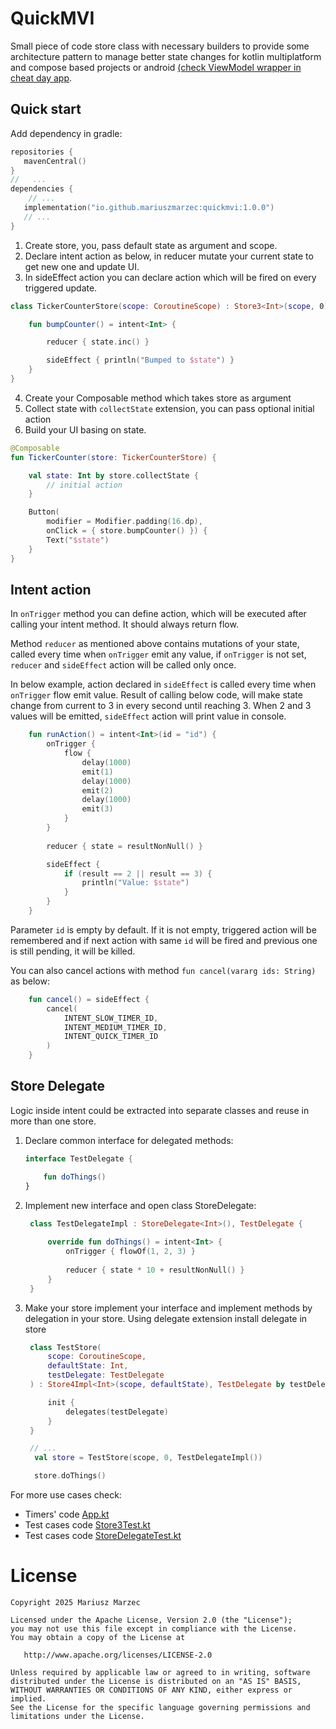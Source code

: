 # QuickMVI

Small piece of code store class with necessary builders 
to provide some architecture pattern to manage better 
state changes for kotlin multiplatform and compose 
based projects or android 
[(check ViewModel wrapper in cheat day app](https://github.com/mariuszmarzec/cheatDay).

## Quick start

Add dependency in gradle:

```kotlin
repositories {
   mavenCentral()
}
//   ...
dependencies {
    // ...
   implementation("io.github.mariuszmarzec:quickmvi:1.0.0")
   // ...
}
```

1. Create store, you, pass default state as argument and scope.
2. Declare intent action as below, in reducer mutate your current state to get new one and update UI.
3. In sideEffect action you can declare action which will be fired on every triggered update.
```kotlin
class TickerCounterStore(scope: CoroutineScope) : Store3<Int>(scope, 0) {

    fun bumpCounter() = intent<Int> {

        reducer { state.inc() }

        sideEffect { println("Bumped to $state") }
    }
}
```
4. Create your Composable method which takes store as argument
5. Collect state with `collectState` extension, you can pass optional initial action
6. Build your UI basing on state.
```kotlin
@Composable
fun TickerCounter(store: TickerCounterStore) {

    val state: Int by store.collectState {
        // initial action
    }

    Button(
        modifier = Modifier.padding(16.dp),
        onClick = { store.bumpCounter() }) {
        Text("$state")
    }
}
```

## Intent action
In `onTrigger` method you can define action, which will be executed after calling your intent method.
It should always return flow. 

Method `reducer` as mentioned above contains mutations of your state, called every
time when `onTrigger` emit any value, if `onTrigger` is not set, `reducer` and `sideEffect` action will be called only 
once. 

In below example, action declared in `sideEffect` is called every time
when `onTrigger` flow emit value. Result of calling below code, will make state change
from current to 3 in every second until reaching 3. When 2 and 3 values
will be emitted, `sideEffect` action will print value in console.

```kotlin
    fun runAction() = intent<Int>(id = "id") {
        onTrigger {
            flow {
                delay(1000)
                emit(1)
                delay(1000)
                emit(2)
                delay(1000)
                emit(3)
            }
        }
    
        reducer { state = resultNonNull() }

        sideEffect { 
            if (result == 2 || result == 3) {
                println("Value: $state")
            }
        }
    }
```

Parameter `id` is empty by default. If it is not empty, triggered action will be 
remembered and if next action with same `id` will be fired and previous one is still 
pending, it will be killed.

You can also cancel actions with method `fun cancel(vararg ids: String)` as below:

```kotlin
    fun cancel() = sideEffect {
        cancel(
            INTENT_SLOW_TIMER_ID,
            INTENT_MEDIUM_TIMER_ID,
            INTENT_QUICK_TIMER_ID
        )
    }
```

## Store Delegate

Logic inside intent could be extracted into separate classes and reuse in more than one store.

1. Declare common interface for delegated methods:
    ```kotlin
   interface TestDelegate {

        fun doThings()
    }
    ```
2. Implement new interface and open class StoreDelegate:
   ```kotlin
    class TestDelegateImpl : StoreDelegate<Int>(), TestDelegate {
    
        override fun doThings() = intent<Int> {
            onTrigger { flowOf(1, 2, 3) }
    
            reducer { state * 10 + resultNonNull() }
        }
    }
    ```
3. Make your store implement your interface and implement methods by delegation in your store. Using delegate extension
install delegate in store

   ```kotlin
    class TestStore(
        scope: CoroutineScope,
        defaultState: Int,
        testDelegate: TestDelegate
    ) : Store4Impl<Int>(scope, defaultState), TestDelegate by testDelegate {

        init {
            delegates(testDelegate)
        }
    }
   
    // ...
     val store = TestStore(scope, 0, TestDelegateImpl())

     store.doThings()
   ```

For more use cases check:
 - Timers' code [App.kt](common/src/commonMain/kotlin/com/marzec/common/App.kt)
 - Test cases code [Store3Test.kt](common/src/commonTest/kotlin/com/marzec/mvi/Store3Test.kt)
 - Test cases code [StoreDelegateTest.kt](common/src/commonTest/kotlin/com/marzec/mvi/StoreDelegateTest.kt)

# License

    Copyright 2025 Mariusz Marzec

    Licensed under the Apache License, Version 2.0 (the "License");
    you may not use this file except in compliance with the License.
    You may obtain a copy of the License at

       http://www.apache.org/licenses/LICENSE-2.0

    Unless required by applicable law or agreed to in writing, software
    distributed under the License is distributed on an "AS IS" BASIS,
    WITHOUT WARRANTIES OR CONDITIONS OF ANY KIND, either express or implied.
    See the License for the specific language governing permissions and
    limitations under the License.

